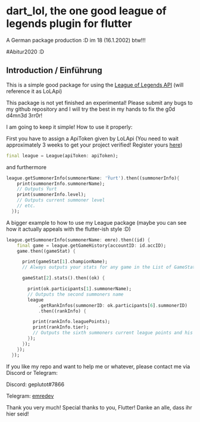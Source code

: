 # dart_lol, the one good league of legends plugin for flutter

A German package production :D 
im 18 (16.1.2002) btw!!!

#Abitur2020 :D

## Introduction / Einführung
This is a simple good package for using the [League of Legends API](https://developer.riotgames.com/api-methods/) (will reference it as LoLApi)

This package is not yet finished an experimental! Please submit any bugs to my github repository and I will try the best in my hands to fix the g0d d4mn3d 3rr0r!

I am going to keep it simple!
How to use it properly:

First you have to assign a ApiToken given by LoLApi (You need to wait approximately 3 weeks to get your project verified! Register yours [here](https://developer.riotgames.com/app-type))

```dart
final league = League(apiToken: apiToken);
```

and furthermore

```dart
league.getSummonerInfo(summonerName: 'Ÿurt').then((summonerInfo){
    print(summonerInfo.summonerName);
    // Outputs Ÿurt
    print(summonerInfo.level);
    // Outputs current summoner level
    // etc.
  });
```

A bigger example to how to use my League package (maybe you can see how it actually appeals with the flutter-ish style :D)

```dart
league.getSummonerInfo(summonerName: emre).then((id) {
    final game = league.getGameHistory(accountID: id.accID);
    game.then((gameStat) {

      print(gameStat[1].championName);
      // Always outputs your stats for any game in the List of GameStat

      gameStat[2].stats().then((ok) {

        print(ok.participants[1].summonerName);
        // Outputs the second summoners name
        league
            .getRankInfos(summonerID: ok.participants[6].summonerID)
            .then((rankInfo) {

          print(rankInfo.leaguePoints);
          print(rankInfo.tier);
          // Outputs the sixth summoners current league points and his current tier
        });
      });
    });
  });
```

If you like my repo and want to help me or whatever, please contact me via Discord or Telegram:

Discord: geplutot#7866

Telegram: [emredev](https://t.me/emredev)

Thank you very much! Special thanks to you, Flutter!
Danke an alle, dass ihr hier seid!